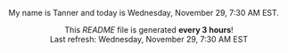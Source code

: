My name is Tanner and today is Wednesday, November 29, 7:30 AM EST.

<p align="center">This <i>README</i> file is generated <b>every 3 hours</b>!</br>Last refresh: Wednesday, November 29, 7:30 AM EST<br /></p>
